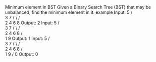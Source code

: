 Minimum element in BST
Given a Binary Search Tree (BST) that may be unbalanced, find the minimum element in it.
example
Input:
        5
      /   \
     3     7
    / \   / \
   2   4 6   8
Output: 2
Input:
        5
      /   \
     3     7
    / \   / \
   2   4 6   8
        / \
       1   9
Output: 1
Input:
        5
      /   \
     3     7
    / \   / \
   2   4 6   8
        / \
       1   9
      /
     0
Output: 0
